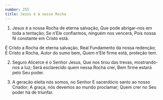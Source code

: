 ```yaml
---
number: 255
title: Jesus é a nossa Rocha
---
```


1. Jesus é a nossa Rocha de eterna salvação,
  Que pode abrigar-nos em toda a tentação;
  Se n’Ele confiarmos, ninguém nos vencerá,
  Pois nossa fé constante em Cristo está.

  É Cristo a Rocha de eterna salvação,
  Real Fundamento da nossa redenção;
  É Cristo a Rocha, Autor do sumo bem,
  Quem n’Ele firme está, proteção tem.

2. Seguro Alicerce é o Senhor Jesus,
  Que nos tirou das trevas, mostrando-nos a luz;
  Será esclarecido quem nessa Rocha crer,
  Bem firme estará pelo Seu poder.

3. A geração eleita nós somos, no Senhor
  E sacerdócio santo ao nosso Criador;
  A graça, nós devemos ao mundo proclamar;
  Quem crer no Seu poder há de triunfar.
